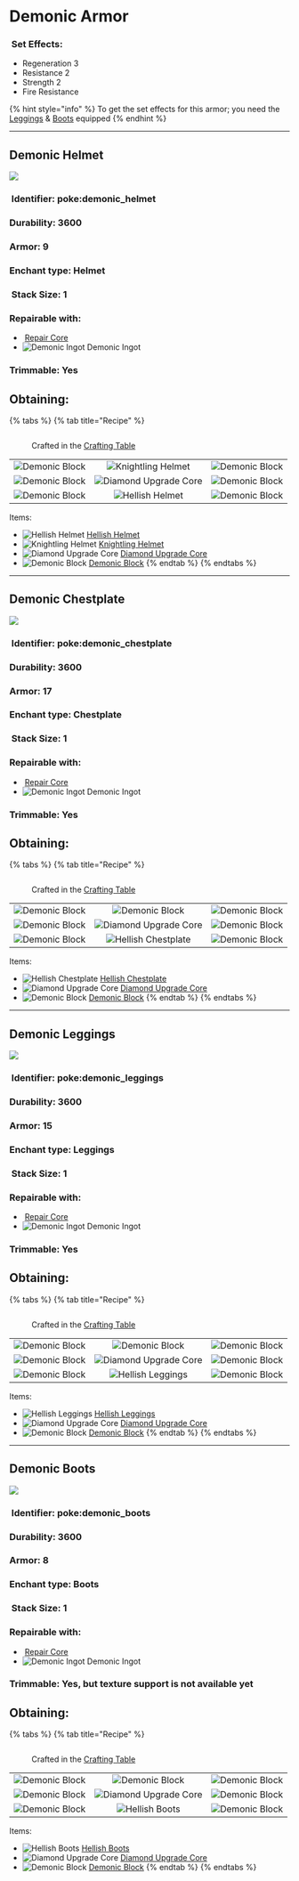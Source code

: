 # Demonic Armor

### <img src="https://github.com/user-attachments/assets/53329be8-f7e5-4c01-b7e4-a27b567c7998" alt="" data-size="line"> Set Effects:

* Regeneration 3
* Resistance 2
* Strength 2
* Fire Resistance

{% hint style="info" %}
To get the set effects for this armor; you need the [Leggings](demonic-armor.md#demonic-leggings) & [Boots](demonic-armor.md#demonic-boots) equipped
{% endhint %}

***

## Demonic Helmet

![](https://github.com/ItsMePok/PFE/assets/136857747/b3cd0709-a33b-48e0-96c6-38cef9021655)

### <img src="https://minecraft.wiki/images/Name_Tag_JE2_BE2.png?cbdc1" alt="" data-size="line"> Identifier: **poke:demonic\_helmet**

### Durability: **3600**

### Armor: **9**

### Enchant type: **Helmet**

### <img src="https://minecraft.wiki/images/Light_Gray_Bundle_JE1_BE1.png?b552e" alt="" data-size="line"> Stack Size: 1

### Repairable with:

* <img src="https://github.com/ItsMePok/PFE/assets/136857747/f15d8501-f297-4a77-b6de-3681297cdb09" alt="" data-size="line"> [Repair Core](../../items/cores/repair-core.md)
* <img src="https://github.com/user-attachments/assets/2332c89f-38d6-4a08-944a-9421758259aa" alt="Demonic Ingot" data-size="line"> Demonic Ingot

### Trimmable: **Yes**

## Obtaining:

{% tabs %}
{% tab title="Recipe" %}
<figure><img src="https://minecraft.wiki/images/thumb/Crafting_Table_JE4_BE3.png/150px-Crafting_Table_JE4_BE3.png?5767f" alt=""><figcaption><p>Crafted in the <a href="https://minecraft.wiki/w/Crafting_Table">Crafting Table</a></p></figcaption></figure>

|                                                                                                   |                                                                                                                |                                                                                                   |
| :-----------------------------------------------------------------------------------------------: | :------------------------------------------------------------------------------------------------------------: | :-----------------------------------------------------------------------------------------------: |
| ![Demonic Block](https://github.com/user-attachments/assets/e550ae03-d155-4182-bea5-16e7cbbce30f) |   ![Knightling Helmet](https://github.com/ItsMePok/PFE/assets/136857747/e0957c68-25ab-47ac-b92d-d8f3d6ef0a85)  | ![Demonic Block](https://github.com/user-attachments/assets/e550ae03-d155-4182-bea5-16e7cbbce30f) |
| ![Demonic Block](https://github.com/user-attachments/assets/e550ae03-d155-4182-bea5-16e7cbbce30f) | ![Diamond Upgrade Core](https://github.com/ItsMePok/PFE/assets/136857747/cd2e69eb-3e99-470c-89c4-ddf91c05de21) | ![Demonic Block](https://github.com/user-attachments/assets/e550ae03-d155-4182-bea5-16e7cbbce30f) |
| ![Demonic Block](https://github.com/user-attachments/assets/e550ae03-d155-4182-bea5-16e7cbbce30f) |    ![Hellish Helmet](https://github.com/ItsMePok/PFE/assets/136857747/6f025fd5-02df-43bc-9b58-28ec571fd504)    | ![Demonic Block](https://github.com/user-attachments/assets/e550ae03-d155-4182-bea5-16e7cbbce30f) |

Items:

* <img src="https://github.com/ItsMePok/PFE/assets/136857747/6f025fd5-02df-43bc-9b58-28ec571fd504" alt="Hellish Helmet" data-size="line"> [Hellish Helmet](hellish-armor.md#hellish-helmet)
* <img src="https://github.com/ItsMePok/PFE/assets/136857747/e0957c68-25ab-47ac-b92d-d8f3d6ef0a85" alt="Knightling Helmet" data-size="line"> [Knightling Helmet](../knightling-helmet.md)
* <img src="https://github.com/ItsMePok/PFE/assets/136857747/cd2e69eb-3e99-470c-89c4-ddf91c05de21" alt="Diamond Upgrade Core" data-size="line"> [Diamond Upgrade Core](../../items/cores/diamond-upgrade-core.md)
* <img src="https://github.com/user-attachments/assets/e550ae03-d155-4182-bea5-16e7cbbce30f" alt="Demonic Block" data-size="line"> [Demonic Block](../../blocks/ore-blocks/demonic-block.md)
{% endtab %}
{% endtabs %}

***

## Demonic Chestplate

![](https://github.com/ItsMePok/PFE/assets/136857747/318cf86b-98c3-4e46-ac31-c84c1c11a34c)

### <img src="https://minecraft.wiki/images/Name_Tag_JE2_BE2.png?cbdc1" alt="" data-size="line"> Identifier: **poke:demonic\_chestplate**

### Durability: **3600**

### Armor: **17**

### Enchant type: **Chestplate**

### <img src="https://minecraft.wiki/images/Light_Gray_Bundle_JE1_BE1.png?b552e" alt="" data-size="line"> Stack Size: 1

### Repairable with:

* <img src="https://github.com/ItsMePok/PFE/assets/136857747/f15d8501-f297-4a77-b6de-3681297cdb09" alt="" data-size="line"> [Repair Core](../../items/cores/repair-core.md)
* <img src="https://github.com/user-attachments/assets/2332c89f-38d6-4a08-944a-9421758259aa" alt="Demonic Ingot" data-size="line"> Demonic Ingot

### Trimmable: **Yes**

## Obtaining:

{% tabs %}
{% tab title="Recipe" %}
<figure><img src="https://minecraft.wiki/images/thumb/Crafting_Table_JE4_BE3.png/150px-Crafting_Table_JE4_BE3.png?5767f" alt=""><figcaption><p>Crafted in the <a href="https://minecraft.wiki/w/Crafting_Table">Crafting Table</a></p></figcaption></figure>

|                                                                                                   |                                                                                                                |                                                                                                   |
| :-----------------------------------------------------------------------------------------------: | :------------------------------------------------------------------------------------------------------------: | :-----------------------------------------------------------------------------------------------: |
| ![Demonic Block](https://github.com/user-attachments/assets/e550ae03-d155-4182-bea5-16e7cbbce30f) |        ![Demonic Block](https://github.com/user-attachments/assets/e550ae03-d155-4182-bea5-16e7cbbce30f)       | ![Demonic Block](https://github.com/user-attachments/assets/e550ae03-d155-4182-bea5-16e7cbbce30f) |
| ![Demonic Block](https://github.com/user-attachments/assets/e550ae03-d155-4182-bea5-16e7cbbce30f) | ![Diamond Upgrade Core](https://github.com/ItsMePok/PFE/assets/136857747/cd2e69eb-3e99-470c-89c4-ddf91c05de21) | ![Demonic Block](https://github.com/user-attachments/assets/e550ae03-d155-4182-bea5-16e7cbbce30f) |
| ![Demonic Block](https://github.com/user-attachments/assets/e550ae03-d155-4182-bea5-16e7cbbce30f) |  ![Hellish Chestplate](https://github.com/ItsMePok/PFE/assets/136857747/2a9d0396-f4dc-46ad-bfbd-0d2fea10128b)  | ![Demonic Block](https://github.com/user-attachments/assets/e550ae03-d155-4182-bea5-16e7cbbce30f) |

Items:

* <img src="https://github.com/ItsMePok/PFE/assets/136857747/2a9d0396-f4dc-46ad-bfbd-0d2fea10128b" alt="Hellish Chestplate" data-size="line"> [Hellish Chestplate](hellish-armor.md#hellish-chestplate)
* <img src="https://github.com/ItsMePok/PFE/assets/136857747/cd2e69eb-3e99-470c-89c4-ddf91c05de21" alt="Diamond Upgrade Core" data-size="line"> [Diamond Upgrade Core](../../items/cores/diamond-upgrade-core.md)
* <img src="https://github.com/user-attachments/assets/e550ae03-d155-4182-bea5-16e7cbbce30f" alt="Demonic Block" data-size="line"> [Demonic Block](../../blocks/ore-blocks/demonic-block.md)
{% endtab %}
{% endtabs %}

***

## Demonic Leggings

![](https://github.com/ItsMePok/PFE/assets/136857747/c76d8338-8a22-45f8-8660-a3dfeebf7b1c)

### <img src="https://minecraft.wiki/images/Name_Tag_JE2_BE2.png?cbdc1" alt="" data-size="line"> Identifier: **poke:demonic\_leggings**

### Durability: **3600**

### Armor: **15**

### Enchant type: **Leggings**

### <img src="https://minecraft.wiki/images/Light_Gray_Bundle_JE1_BE1.png?b552e" alt="" data-size="line"> Stack Size: 1

### Repairable with:

* <img src="https://github.com/ItsMePok/PFE/assets/136857747/f15d8501-f297-4a77-b6de-3681297cdb09" alt="" data-size="line"> [Repair Core](../../items/cores/repair-core.md)
* <img src="https://github.com/user-attachments/assets/2332c89f-38d6-4a08-944a-9421758259aa" alt="Demonic Ingot" data-size="line"> Demonic Ingot

### Trimmable: **Yes**

## Obtaining:

{% tabs %}
{% tab title="Recipe" %}
<figure><img src="https://minecraft.wiki/images/thumb/Crafting_Table_JE4_BE3.png/150px-Crafting_Table_JE4_BE3.png?5767f" alt=""><figcaption><p>Crafted in the <a href="https://minecraft.wiki/w/Crafting_Table">Crafting Table</a></p></figcaption></figure>

|                                                                                                   |                                                                                                                |                                                                                                   |
| :-----------------------------------------------------------------------------------------------: | :------------------------------------------------------------------------------------------------------------: | :-----------------------------------------------------------------------------------------------: |
| ![Demonic Block](https://github.com/user-attachments/assets/e550ae03-d155-4182-bea5-16e7cbbce30f) |        ![Demonic Block](https://github.com/user-attachments/assets/e550ae03-d155-4182-bea5-16e7cbbce30f)       | ![Demonic Block](https://github.com/user-attachments/assets/e550ae03-d155-4182-bea5-16e7cbbce30f) |
| ![Demonic Block](https://github.com/user-attachments/assets/e550ae03-d155-4182-bea5-16e7cbbce30f) | ![Diamond Upgrade Core](https://github.com/ItsMePok/PFE/assets/136857747/cd2e69eb-3e99-470c-89c4-ddf91c05de21) | ![Demonic Block](https://github.com/user-attachments/assets/e550ae03-d155-4182-bea5-16e7cbbce30f) |
| ![Demonic Block](https://github.com/user-attachments/assets/e550ae03-d155-4182-bea5-16e7cbbce30f) |   ![Hellish Leggings](https://github.com/ItsMePok/PFE/assets/136857747/66dac546-c92e-4dac-beb7-1534fe821dfe)   | ![Demonic Block](https://github.com/user-attachments/assets/e550ae03-d155-4182-bea5-16e7cbbce30f) |

Items:

* <img src="https://github.com/ItsMePok/PFE/assets/136857747/66dac546-c92e-4dac-beb7-1534fe821dfe" alt="Hellish Leggings" data-size="line"> [Hellish Leggings](hellish-armor.md#hellish-leggings)
* <img src="https://github.com/ItsMePok/PFE/assets/136857747/cd2e69eb-3e99-470c-89c4-ddf91c05de21" alt="Diamond Upgrade Core" data-size="line"> [Diamond Upgrade Core](../../items/cores/diamond-upgrade-core.md)
* <img src="https://github.com/user-attachments/assets/e550ae03-d155-4182-bea5-16e7cbbce30f" alt="Demonic Block" data-size="line"> [Demonic Block](../../blocks/ore-blocks/demonic-block.md)
{% endtab %}
{% endtabs %}

***

## Demonic Boots

![](https://github.com/ItsMePok/PFE/assets/136857747/f8df8bba-42a0-4092-8afc-21b84fa9c8fe)

### <img src="https://minecraft.wiki/images/Name_Tag_JE2_BE2.png?cbdc1" alt="" data-size="line"> Identifier: **poke:demonic\_boots**

### Durability: **3600**

### Armor: **8**

### Enchant type: **Boots**

### <img src="https://minecraft.wiki/images/Light_Gray_Bundle_JE1_BE1.png?b552e" alt="" data-size="line"> Stack Size: 1

### Repairable with:

* <img src="https://github.com/ItsMePok/PFE/assets/136857747/f15d8501-f297-4a77-b6de-3681297cdb09" alt="" data-size="line"> [Repair Core](../../items/cores/repair-core.md)
* <img src="https://github.com/user-attachments/assets/2332c89f-38d6-4a08-944a-9421758259aa" alt="Demonic Ingot" data-size="line"> Demonic Ingot

### Trimmable: **Yes, but texture support is not available yet**

## Obtaining:

{% tabs %}
{% tab title="Recipe" %}
<figure><img src="https://minecraft.wiki/images/thumb/Crafting_Table_JE4_BE3.png/150px-Crafting_Table_JE4_BE3.png?5767f" alt=""><figcaption><p>Crafted in the <a href="https://minecraft.wiki/w/Crafting_Table">Crafting Table</a></p></figcaption></figure>

|                                                                                                   |                                                                                                                |                                                                                                   |
| :-----------------------------------------------------------------------------------------------: | :------------------------------------------------------------------------------------------------------------: | :-----------------------------------------------------------------------------------------------: |
| ![Demonic Block](https://github.com/user-attachments/assets/e550ae03-d155-4182-bea5-16e7cbbce30f) |        ![Demonic Block](https://github.com/user-attachments/assets/e550ae03-d155-4182-bea5-16e7cbbce30f)       | ![Demonic Block](https://github.com/user-attachments/assets/e550ae03-d155-4182-bea5-16e7cbbce30f) |
| ![Demonic Block](https://github.com/user-attachments/assets/e550ae03-d155-4182-bea5-16e7cbbce30f) | ![Diamond Upgrade Core](https://github.com/ItsMePok/PFE/assets/136857747/cd2e69eb-3e99-470c-89c4-ddf91c05de21) | ![Demonic Block](https://github.com/user-attachments/assets/e550ae03-d155-4182-bea5-16e7cbbce30f) |
| ![Demonic Block](https://github.com/user-attachments/assets/e550ae03-d155-4182-bea5-16e7cbbce30f) |     ![Hellish Boots](https://github.com/ItsMePok/PFE/assets/136857747/cd6c940c-27ff-47a0-be53-33bc02b97593)    | ![Demonic Block](https://github.com/user-attachments/assets/e550ae03-d155-4182-bea5-16e7cbbce30f) |

Items:

* <img src="https://github.com/ItsMePok/PFE/assets/136857747/cd6c940c-27ff-47a0-be53-33bc02b97593" alt="Hellish Boots" data-size="line"> [Hellish Boots](hellish-armor.md#hellish-boots)
* <img src="https://github.com/ItsMePok/PFE/assets/136857747/cd2e69eb-3e99-470c-89c4-ddf91c05de21" alt="Diamond Upgrade Core" data-size="line"> [Diamond Upgrade Core](../../items/cores/diamond-upgrade-core.md)
* <img src="https://github.com/user-attachments/assets/e550ae03-d155-4182-bea5-16e7cbbce30f" alt="Demonic Block" data-size="line"> [Demonic Block](../../blocks/ore-blocks/demonic-block.md)
{% endtab %}
{% endtabs %}
